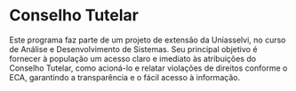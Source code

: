 # Conselho Tutelar

Este programa faz parte de um projeto de extensão da Uniasselvi, no curso de Análise e Desenvolvimento de Sistemas. Seu principal objetivo é fornecer à população um acesso claro e imediato às atribuições do Conselho Tutelar, como acioná-lo e relatar violações de direitos conforme o ECA, garantindo a transparência e o fácil acesso à informação.
